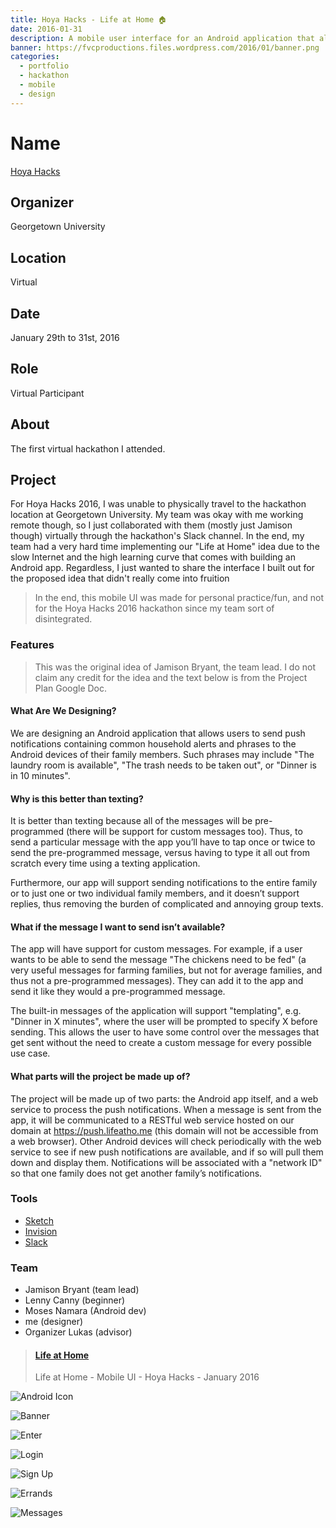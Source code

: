 ```yaml
---
title: Hoya Hacks - Life at Home 🏠
date: 2016-01-31
description: A mobile user interface for an Android application that allows users to send push notifications containing common household alerts and phrases to the Android devices of their family members.
banner: https://fvcproductions.files.wordpress.com/2016/01/banner.png
categories:
  - portfolio
  - hackathon
  - mobile
  - design
---
```


# Name

[Hoya Hacks](//hoyahacks.com)

## Organizer

Georgetown University

## Location

Virtual

## Date

January 29th to 31st, 2016

## Role

Virtual Participant

## About

The first virtual hackathon I attended.

## Project

For Hoya Hacks 2016, I was unable to physically travel to the hackathon location at Georgetown University. My team was okay with me working remote though, so I just collaborated with them (mostly just Jamison though) virtually through the hackathon's Slack channel. In the end, my team had a very hard time implementing our "Life at Home" idea due to the slow Internet and the high learning curve that comes with building an Android app. Regardless, I just wanted to share the interface I built out for the proposed idea that didn't really come into fruition

> In the end, this mobile UI was made for personal practice/fun, and not for the Hoya Hacks 2016 hackathon since my team sort of disintegrated.

### Features

> This was the original idea of Jamison Bryant, the team lead. I do not claim any credit for the idea and the text below is from the Project Plan Google Doc.

#### What Are We Designing?

We are designing an Android application that allows users to send push notifications containing common household alerts and phrases to the Android devices of their family members. Such phrases may include "The laundry room is available", "The trash needs to be taken out", or "Dinner is in 10 minutes".

#### Why is this better than texting?

It is better than texting because all of the messages will be pre-programmed (there will be support for custom messages too). Thus, to send a particular message with the app you’ll have to tap once or twice to send the pre-programmed message, versus having to type it all out from scratch every time using a texting application.

Furthermore, our app will support sending notifications to the entire family or to just one or two individual family members, and it doesn’t support replies, thus removing the burden of complicated and annoying group texts.

#### What if the message I want to send isn’t available?

The app will have support for custom messages. For example, if a user wants to be able to send the message "The chickens need to be fed" (a very useful messages for farming families, but not for average families, and thus not a pre-programmed messages). They can add it to the app and send it like they would a pre-programmed message.

The built-in messages of the application will support "templating", e.g. "Dinner in X minutes", where the user will be prompted to specify X before sending. This allows the user to have some control over the messages that get sent without the need to create a custom message for every possible use case.

#### What parts will the project be made up of?

The project will be made up of two parts: the Android app itself, and a web service to process the push notifications. When a message is sent from the app, it will be communicated to a RESTful web service hosted on our domain at <https://push.lifeatho.me> (this domain will not be accessible from a web browser). Other Android devices will check periodically with the web service to see if new push notifications are available, and if so will pull them down and display them. Notifications will be associated with a "network ID" so that one family does not get another family’s notifications.

### Tools

* [Sketch](https://sketchapp.com)
* [Invision](https://www.invisionapp.com/)
* [Slack](https://slack.com)

### Team

* Jamison Bryant (team lead)
* Lenny Canny (beginner)
* Moses Namara (Android dev)
* me (designer)
* Organizer Lukas (advisor)

<blockquote class="embedly-card"><h4><a href="https://www.behance.net/gallery/35746593/Life-at-Home">Life at Home</a></h4><p>Life at Home - Mobile UI - Hoya Hacks - January 2016</p></blockquote>
<script async src="//cdn.embedly.com/widgets/platform.js" charset="UTF-8"></script>

![Android Icon](https://i.imgur.com/Yx7HAhK.png)

![Banner](https://i.imgur.com/uMCszCs.png)

![Enter](https://i.imgur.com/QA5KUEL.png)

![Login](https://i.imgur.com/wgCf8R6.png)

![Sign Up](https://i.imgur.com/KaIGwIQ.png)

![Errands](https://i.imgur.com/kc0BQZa.png)

![Messages](https://i.imgur.com/xTEiECM.png)
